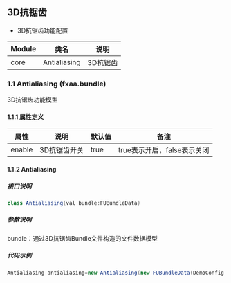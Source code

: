 ## 3D抗锯齿

- 3D抗锯齿功能配置

| Module | 类名           | 说明    |
|--------|--------------|-------|
| core   | Antialiasing | 3D抗锯齿 |

### 1.1 Antialiasing (fxaa.bundle)

3D抗锯齿功能模型

#### 1.1.1 属性定义

| 属性     | 说明      | 默认值  | 备注                 |
|--------|---------|------|--------------------|
| enable | 3D抗锯齿开关 | true | true表示开启，false表示关闭 |

#### 1.1.2 Antialiasing

##### 接口说明

```java
class Antialiasing(val bundle:FUBundleData)
```

##### 参数说明

bundle：通过3D抗锯齿Bundle文件构造的文件数据模型

##### 代码示例

```java
Antialiasing antialiasing=new Antialiasing(new FUBundleData(DemoConfig.BUNDLE_ANTI_ALIASING));
```



